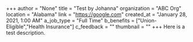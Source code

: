 +++
author = "None"
title = "Test by Johanna"
organization = "ABC Org"
location = "Alabama"
link = "https://google.com"
created_at = "January 28, 2021, 1:00 AM"
a_job_type = "Full Time"
b_benefits = ["Union-Eligible","Health Insurance"]
c_feedback = ""
thumbnail = ""
+++
Here is a test description.